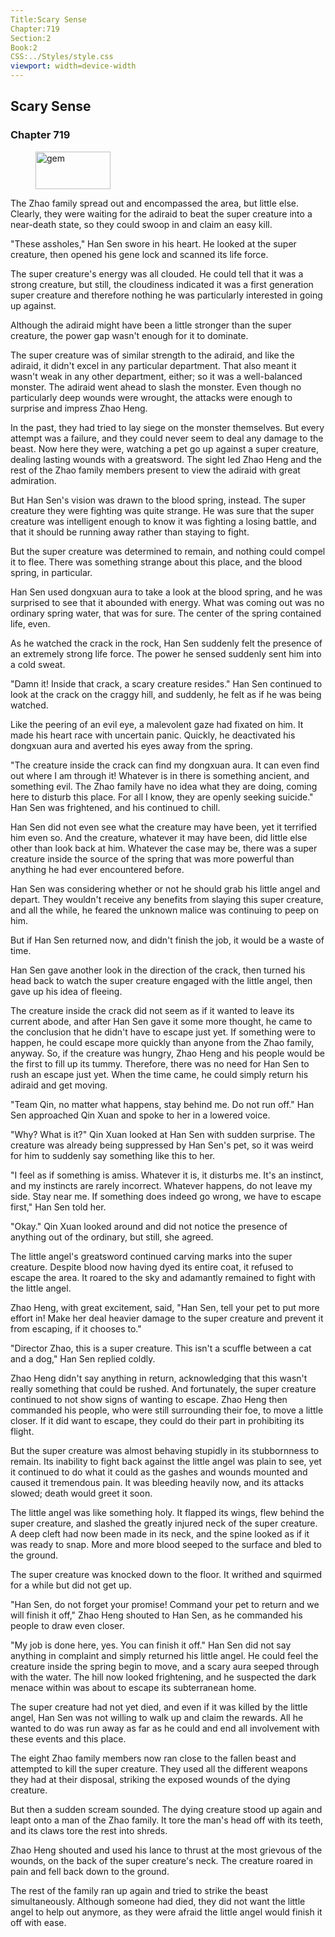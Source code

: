 ```yaml
---
Title:Scary Sense 
Chapter:719 
Section:2 
Book:2 
CSS:../Styles/style.css 
viewport: width=device-width
---
```

  
## Scary Sense
### Chapter 719
  
<figure>
	<img src="../Images/gem.gif" alt="gem" id="gem" width="120" height="60" />
</figure>
  

  
The Zhao family spread out and encompassed the area, but little else. Clearly, they were waiting for the adiraid to beat the super creature into a near-death state, so they could swoop in and claim an easy kill.

"These assholes," Han Sen swore in his heart. He looked at the super creature, then opened his gene lock and scanned its life force.

The super creature's energy was all clouded. He could tell that it was a strong creature, but still, the cloudiness indicated it was a first generation super creature and therefore nothing he was particularly interested in going up against.

Although the adiraid might have been a little stronger than the super creature, the power gap wasn't enough for it to dominate.

The super creature was of similar strength to the adiraid, and like the adiraid, it didn't excel in any particular department. That also meant it wasn't weak in any other department, either; so it was a well-balanced monster. The adiraid went ahead to slash the monster. Even though no particularly deep wounds were wrought, the attacks were enough to surprise and impress Zhao Heng.

In the past, they had tried to lay siege on the monster themselves. But every attempt was a failure, and they could never seem to deal any damage to the beast. Now here they were, watching a pet go up against a super creature, dealing lasting wounds with a greatsword. The sight led Zhao Heng and the rest of the Zhao family members present to view the adiraid with great admiration.

But Han Sen's vision was drawn to the blood spring, instead. The super creature they were fighting was quite strange. He was sure that the super creature was intelligent enough to know it was fighting a losing battle, and that it should be running away rather than staying to fight.

But the super creature was determined to remain, and nothing could compel it to flee. There was something strange about this place, and the blood spring, in particular.

Han Sen used dongxuan aura to take a look at the blood spring, and he was surprised to see that it abounded with energy. What was coming out was no ordinary spring water, that was for sure. The center of the spring contained life, even.

As he watched the crack in the rock, Han Sen suddenly felt the presence of an extremely strong life force. The power he sensed suddenly sent him into a cold sweat.

"Damn it! Inside that crack, a scary creature resides." Han Sen continued to look at the crack on the craggy hill, and suddenly, he felt as if he was being watched.

Like the peering of an evil eye, a malevolent gaze had fixated on him. It made his heart race with uncertain panic. Quickly, he deactivated his dongxuan aura and averted his eyes away from the spring.

"The creature inside the crack can find my dongxuan aura. It can even find out where I am through it! Whatever is in there is something ancient, and something evil. The Zhao family have no idea what they are doing, coming here to disturb this place. For all I know, they are openly seeking suicide." Han Sen was frightened, and his continued to chill.

Han Sen did not even see what the creature may have been, yet it terrified him even so. And the creature, whatever it may have been, did little else other than look back at him. Whatever the case may be, there was a super creature inside the source of the spring that was more powerful than anything he had ever encountered before.

Han Sen was considering whether or not he should grab his little angel and depart. They wouldn't receive any benefits from slaying this super creature, and all the while, he feared the unknown malice was continuing to peep on him.

But if Han Sen returned now, and didn't finish the job, it would be a waste of time.

Han Sen gave another look in the direction of the crack, then turned his head back to watch the super creature engaged with the little angel, then gave up his idea of fleeing.

The creature inside the crack did not seem as if it wanted to leave its current abode, and after Han Sen gave it some more thought, he came to the conclusion that he didn't have to escape just yet. If something were to happen, he could escape more quickly than anyone from the Zhao family, anyway. So, if the creature was hungry, Zhao Heng and his people would be the first to fill up its tummy. Therefore, there was no need for Han Sen to rush an escape just yet. When the time came, he could simply return his adiraid and get moving.

"Team Qin, no matter what happens, stay behind me. Do not run off." Han Sen approached Qin Xuan and spoke to her in a lowered voice.

"Why? What is it?" Qin Xuan looked at Han Sen with sudden surprise. The creature was already being suppressed by Han Sen's pet, so it was weird for him to suddenly say something like this to her.

"I feel as if something is amiss. Whatever it is, it disturbs me. It's an instinct, and my instincts are rarely incorrect. Whatever happens, do not leave my side. Stay near me. If something does indeed go wrong, we have to escape first," Han Sen told her.

"Okay." Qin Xuan looked around and did not notice the presence of anything out of the ordinary, but still, she agreed.

The little angel's greatsword continued carving marks into the super creature. Despite blood now having dyed its entire coat, it refused to escape the area. It roared to the sky and adamantly remained to fight with the little angel.

Zhao Heng, with great excitement, said, "Han Sen, tell your pet to put more effort in! Make her deal heavier damage to the super creature and prevent it from escaping, if it chooses to."

"Director Zhao, this is a super creature. This isn't a scuffle between a cat and a dog," Han Sen replied coldly.

Zhao Heng didn't say anything in return, acknowledging that this wasn't really something that could be rushed. And fortunately, the super creature continued to not show signs of wanting to escape. Zhao Heng then commanded his people, who were still surrounding their foe, to move a little closer. If it did want to escape, they could do their part in prohibiting its flight.

But the super creature was almost behaving stupidly in its stubbornness to remain. Its inability to fight back against the little angel was plain to see, yet it continued to do what it could as the gashes and wounds mounted and caused it tremendous pain. It was bleeding heavily now, and its attacks slowed; death would greet it soon.

The little angel was like something holy. It flapped its wings, flew behind the super creature, and slashed the greatly injured neck of the super creature. A deep cleft had now been made in its neck, and the spine looked as if it was ready to snap. More and more blood seeped to the surface and bled to the ground.

The super creature was knocked down to the floor. It writhed and squirmed for a while but did not get up.

"Han Sen, do not forget your promise! Command your pet to return and we will finish it off," Zhao Heng shouted to Han Sen, as he commanded his people to draw even closer.

"My job is done here, yes. You can finish it off." Han Sen did not say anything in complaint and simply returned his little angel. He could feel the creature inside the spring begin to move, and a scary aura seeped through with the water. The hill now looked frightening, and he suspected the dark menace within was about to escape its subterranean home.

The super creature had not yet died, and even if it was killed by the little angel, Han Sen was not willing to walk up and claim the rewards. All he wanted to do was run away as far as he could and end all involvement with these events and this place.

The eight Zhao family members now ran close to the fallen beast and attempted to kill the super creature. They used all the different weapons they had at their disposal, striking the exposed wounds of the dying creature.

But then a sudden scream sounded. The dying creature stood up again and leapt onto a man of the Zhao family. It tore the man's head off with its teeth, and its claws tore the rest into shreds.

Zhao Heng shouted and used his lance to thrust at the most grievous of the wounds, on the back of the super creature's neck. The creature roared in pain and fell back down to the ground.

The rest of the family ran up again and tried to strike the beast simultaneously. Although someone had died, they did not want the little angel to help out anymore, as they were afraid the little angel would finish it off with ease.